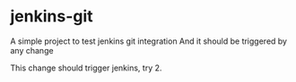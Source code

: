 # jenkins-git

A simple project to test jenkins git integration
And it should be triggered by any change


This change should trigger jenkins, try 2.
